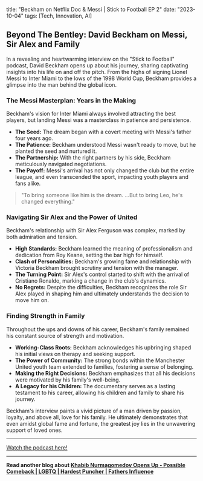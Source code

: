 

title: "Beckham on Netflix Doc & Messi | Stick to Football EP 2"
date: "2023-10-04"
tags: [Tech, Innovation, AI]


## Beyond The Bentley: David Beckham on Messi, Sir Alex and Family

In a revealing and heartwarming interview on the "Stick to Football" podcast, David Beckham opens up about his journey, sharing captivating insights into his life on and off the pitch. From the highs of signing Lionel Messi to Inter Miami to the lows of the 1998 World Cup, Beckham provides a glimpse into the man behind the global icon.

### The Messi Masterplan: Years in the Making

Beckham's vision for Inter Miami always involved attracting the best players, but landing Messi was a masterclass in patience and persistence. 

* **The Seed:** The dream began with a covert meeting with Messi's father four years ago. 
* **The Patience:** Beckham understood Messi wasn't ready to move, but he planted the seed and nurtured it.
* **The Partnership:**  With the right partners by his side, Beckham meticulously navigated negotiations.
* **The Payoff:**  Messi's arrival has not only changed the club but the entire league, and even transcended the sport, impacting youth players and fans alike.

> "To bring someone like him is the dream. ...But to bring Leo, he's changed everything."

### Navigating Sir Alex and the Power of United

Beckham's relationship with Sir Alex Ferguson was complex, marked by both admiration and tension.

* **High Standards:**  Beckham learned the meaning of professionalism and dedication from Roy Keane, setting the bar high for himself. 
* **Clash of Personalities:**  Beckham's growing fame and relationship with Victoria Beckham brought scrutiny and tension with the manager.
* **The Turning Point:**  Sir Alex's control started to shift with the arrival of Cristiano Ronaldo, marking a change in the club's dynamics.
* **No Regrets:**  Despite the difficulties, Beckham recognizes the role Sir Alex played in shaping him and ultimately understands the decision to move him on.

### Finding Strength in Family

Throughout the ups and downs of his career, Beckham's family remained his constant source of strength and motivation. 

* **Working-Class Roots:**  Beckham acknowledges his upbringing shaped his initial views on therapy and seeking support.
* **The Power of Community:** The strong bonds within the Manchester United youth team extended to families, fostering a sense of belonging.
* **Making the Right Decisions:** Beckham emphasizes that all his decisions were motivated by his family's well-being. 
* **A Legacy for his Children:** The documentary serves as a lasting testament to his career, allowing his children and family to share his journey.

Beckham's interview paints a vivid picture of a man driven by passion, loyalty, and above all, love for his family.  He ultimately demonstrates that even amidst global fame and fortune, the greatest joy lies in the unwavering support of loved ones.

---

<a href="https://youtube.com/watch?v=kllZgD9_bVc" target="_blank">Watch the podcast here!</a>


---

**Read another blog about [Khabib Nurmagomedov Opens Up - Possible Comeback | LGBTQ | Hardest Puncher | Fathers Influence](./20230821-khabibnurmagomedov-pbdpodcast)**
